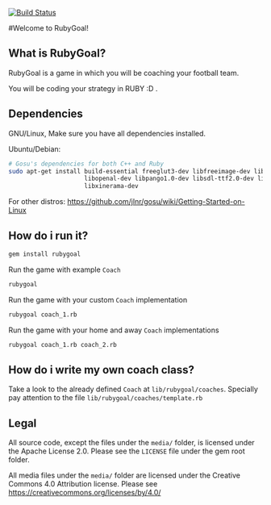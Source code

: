 [![Build Status](https://travis-ci.org/wyeworks/rubygoal.svg)](https://travis-ci.org/wyeworks/rubygoal)

#Welcome to RubyGoal!

## What is RubyGoal?

RubyGoal is a game in which you will be coaching your football team.

You will be coding your strategy in RUBY :D .

## Dependencies

GNU/Linux, Make sure you have all dependencies installed.

Ubuntu/Debian:

```bash
# Gosu's dependencies for both C++ and Ruby
sudo apt-get install build-essential freeglut3-dev libfreeimage-dev libgl1-mesa-dev \
                     libopenal-dev libpango1.0-dev libsdl-ttf2.0-dev libsndfile-dev \
                     libxinerama-dev
```

For other distros:  https://github.com/jlnr/gosu/wiki/Getting-Started-on-Linux

## How do i run it?

```bash
gem install rubygoal
```

Run the game with example `Coach`
```bash
rubygoal
```

Run the game with your custom `Coach` implementation
```bash
rubygoal coach_1.rb
```

Run the game with your home and away `Coach` implementations
```bash
rubygoal coach_1.rb coach_2.rb
```

## How do i write my own coach class?

Take a look to the already defined `Coach` at `lib/rubygoal/coaches`.
Specially pay attention to the file `lib/rubygoal/coaches/template.rb`



## Legal
All source code, except the files under the `media/` folder, is
licensed under the Apache License 2.0. Please see the `LICENSE` file under
the gem root folder.

All media files under the `media/` folder are licensed under the Creative
Commons 4.0 Attribution license. Please see https://creativecommons.org/licenses/by/4.0/
